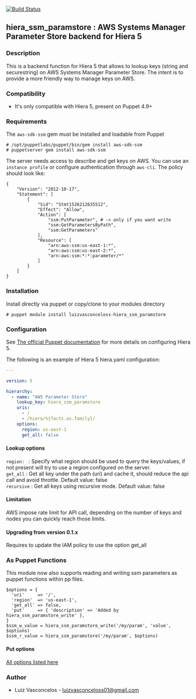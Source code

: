 [![Build Status](https://travis-ci.org/luizvasconceloss/hiera-ssm-paramstore.svg?branch=master)](https://travis-ci.org/luizvasconceloss/hiera-ssm-paramstore)

## hiera_ssm_paramstore : AWS Systems Manager Parameter Store backend for Hiera 5

### Description

This is a backend function for Hiera 5 that allows to lookup keys (string and securestring) on AWS Systems Manager Parameter Store.  The intent is to provide a more friendly way to manage keys on AWS.

### Compatibility

* It's only compatible with Hiera 5, present on Puppet 4.9+

### Requirements

The `aws-sdk-ssm` gem must be installed and loadable from Puppet

```
# /opt/puppetlabs/puppet/bin/gem install aws-sdk-ssm
# puppetserver gem install aws-sdk-ssm
```

The server needs access to describe and get keys on AWS. You can use an `instance profile` or configure authentication through `aws-cli`. The policy should look like:

```
{
    "Version": "2012-10-17",
    "Statement": [
        {
            "Sid": "Stmt1526212635512",
            "Effect": "Allow",
            "Action": [
                "ssm:PutParameter", # -> only if you want write
                "ssm:GetParametersByPath",
                "ssm:GetParameters"
            ],
            "Resource": [
                "arn:aws:ssm:us-east-1:*",
                "arn:aws:ssm:us-east-2:*",
                "arn:aws:ssm:*:*:parameter/*"
            ]
        }
    ]
}
```

### Installation

Install directly via puppet or copy/clone to your modules directory

```
# puppet module install luizvasconceloss-hiera_ssm_paramstore
```

### Configuration

See [The official Puppet documentation](https://docs.puppet.com/puppet/4.9/hiera_intro.html) for more details on configuring Hiera 5.

The following is an example of Hiera 5 hiera.yaml configuration:

```yaml
---

version: 5

hierarchy:
  - name: "AWS Parameter Store"
    lookup_key: hiera_ssm_paramstore
    uris:
      - /
      - /hiera/%{facts.os.family}/
    options:
      region: us-east-1
      get_all: false
```


#### Lookup options

`region: ` : Specify what region should be used to query the keys/values, if not present will try to use a region configured on the server.<br/>
`get_all` : Get all key under the path (uri) and cache it, should reduce the api call and avoid throttle. Default value: false<br/>
`recursive` : Get all keys using recursive mode. Default value: false<br/>

#### Limitation

AWS impose rate limit for API call, depending on the number of keys and nodes you can quickly reach those limits.

#### Upgrading from version 0.1.x

Requires to update the IAM policy to use the option get_all

### As Puppet Functions

This module now also supports reading and writing ssm parameters as puppet functions within pp files.

```puppet
$options = {
  'uri'     => '/',
  'region'  => 'us-east-1',
  'get_all' => false,
  'put'     => { 'description' => 'Added by hiera_ssm_paramstore_write' },
}
$ssm_w_value = hiera_ssm_paramstore_write('/my/param', 'value', $options)
$ssm_r_value = hiera_ssm_paramstore('/my/param', $options)
```

#### Put options

[All options listed here](https://docs.aws.amazon.com/sdk-for-ruby/v2/api/Aws/SSM/Client.html#put_parameter-instance_method)

### Author

* Luiz Vasconcelos - luizvasconceloss01@gmail.com
